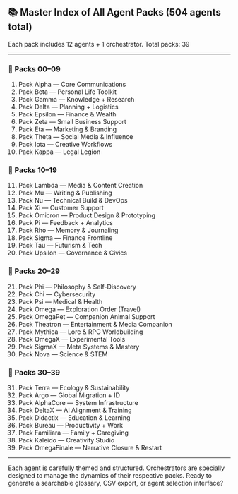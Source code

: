 ## 📚 Master Index of All Agent Packs (504 agents total)

Each pack includes 12 agents + 1 orchestrator. Total packs: 39

---

### 🔢 Packs 00–09
1. Pack Alpha — Core Communications
2. Pack Beta — Personal Life Toolkit
3. Pack Gamma — Knowledge + Research
4. Pack Delta — Planning + Logistics
5. Pack Epsilon — Finance & Wealth
6. Pack Zeta — Small Business Support
7. Pack Eta — Marketing & Branding
8. Pack Theta — Social Media & Influence
9. Pack Iota — Creative Workflows
10. Pack Kappa — Legal Legion

### 🔢 Packs 10–19
11. Pack Lambda — Media & Content Creation
12. Pack Mu — Writing & Publishing
13. Pack Nu — Technical Build & DevOps
14. Pack Xi — Customer Support
15. Pack Omicron — Product Design & Prototyping
16. Pack Pi — Feedback + Analytics
17. Pack Rho — Memory & Journaling
18. Pack Sigma — Finance Frontline
19. Pack Tau — Futurism & Tech
20. Pack Upsilon — Governance & Civics

### 🔢 Packs 20–29
21. Pack Phi — Philosophy & Self-Discovery
22. Pack Chi — Cybersecurity
23. Pack Psi — Medical & Health
24. Pack Omega — Exploration Order (Travel)
25. Pack OmegaPet — Companion Animal Support
26. Pack Theatron — Entertainment & Media Companion
27. Pack Mythica — Lore & RPG Worldbuilding
28. Pack OmegaX — Experimental Tools
29. Pack SigmaX — Meta Systems & Mastery
30. Pack Nova — Science & STEM

### 🔢 Packs 30–39
31. Pack Terra — Ecology & Sustainability
32. Pack Argo — Global Migration + ID
33. Pack AlphaCore — System Infrastructure
34. Pack DeltaX — AI Alignment & Training
35. Pack Didactix — Education & Learning
36. Pack Bureau — Productivity + Work
37. Pack Familiara — Family + Caregiving
38. Pack Kaleido — Creativity Studio
39. Pack OmegaFinale — Narrative Closure & Restart

---

Each agent is carefully themed and structured. Orchestrators are specially designed to manage the dynamics of their respective packs. Ready to generate a searchable glossary, CSV export, or agent selection interface?

